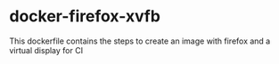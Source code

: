 # docker-firefox-xvfb
This dockerfile contains the steps to create an image with firefox and a virtual display for CI
